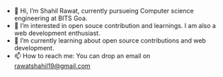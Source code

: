 - 👋 Hi, I’m Shahil Rawat, currently pursueing Computer science engineering at BITS Goa.
- 👀 I’m interested in open souce contribution and learnings. I am also a web development enthusiast.
- 🌱 I’m currently learning about open source contributions and web development.
- 📫 How to reach me: You can drop an email on rawatshahil19@gmail.com

<!---
armed-aurour/armed-aurour is a ✨ special ✨ repository because its `README.md` (this file) appears on your GitHub profile.
You can click the Preview link to take a look at your changes.
--->
